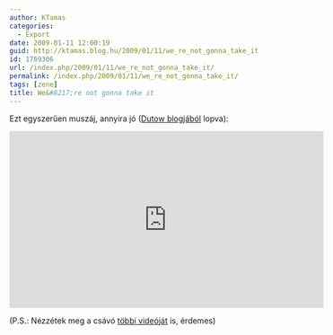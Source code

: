 ```yaml
---
author: KTamas
categories:
  - Export
date: 2009-01-11 12:00:19
guid: http://ktamas.blog.hu/2009/01/11/we_re_not_gonna_take_it
id: 1769306
url: /index.php/2009/01/11/we_re_not_gonna_take_it/
permalink: /index.php/2009/01/11/we_re_not_gonna_take_it/
tags: [zene]
title: We&#8217;re not gonna take it
---
```


Ezt egyszerűen muszáj, annyira jó (<a href="http://web.archive.org/web/20090316032958/http://mentalstatic.info/blogs/index.php/2009/01/11/zene-ilyen-mar-ugy-is-regen-volt" target="_blank">Dutow blogjából</a> lopva):

<iframe width="560" height="315" src="https://www.youtube.com/embed/gxmb7yf0IzI" frameborder="0" allow="accelerometer; autoplay; encrypted-media; gyroscope; picture-in-picture" allowfullscreen></iframe>

(P.S.: Nézzétek meg a csávó <a href="http://www.youtube.com/user/juniorx5" target="_blank">többi videóját</a> is, érdemes)
